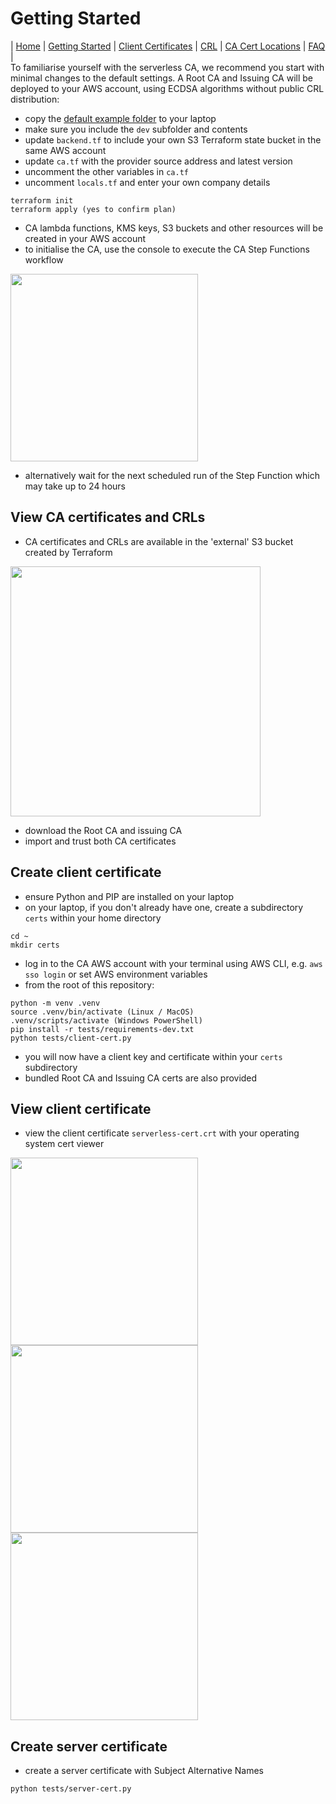 # Getting Started

| [Home](index.md) | [Getting Started](getting-started.md) | [Client Certificates](client-certificates.md) | [CRL](revocation.md) | [CA Cert Locations](locations.md) | [FAQ](faq.md) |  
To familiarise yourself with the serverless CA, we recommend you start with minimal changes to the default settings. A Root CA and Issuing CA will be deployed to your AWS account, using ECDSA algorithms without public CRL distribution:

* copy the [default example folder](../examples/default) to your laptop
* make sure you include the `dev` subfolder and contents
* update `backend.tf` to include your own S3 Terraform state bucket in the same AWS account
* update `ca.tf` with the provider source address and latest version
* uncomment the other variables in `ca.tf`
* uncomment `locals.tf` and enter your own company details
```
terraform init
terraform apply (yes to confirm plan)
```
* CA lambda functions, KMS keys, S3 buckets and other resources will be created in your AWS account
* to initialise the CA, use the console to execute the CA Step Functions workflow

<img src="images/step-function.png" width="300">

* alternatively wait for the next scheduled run of the Step Function which may take up to 24 hours

## View CA certificates and CRLs
* CA certificates and CRLs are available in the 'external' S3 bucket created by Terraform

<img src="images/external-s3.png" width="400">

* download the Root CA and issuing CA
* import and trust both CA certificates

## Create client certificate
* ensure Python and PIP are installed on your laptop
* on your laptop, if you don't already have one, create a subdirectory `certs` within your home directory
```
cd ~
mkdir certs
```
* log in to the CA AWS account with your terminal using AWS CLI, e.g. `aws sso login` or set AWS environment variables
* from the root of this repository:
```
python -m venv .venv
source .venv/bin/activate (Linux / MacOS)
.venv/scripts/activate (Windows PowerShell)
pip install -r tests/requirements-dev.txt
python tests/client-cert.py
```
* you will now have a client key and certificate within your `certs` subdirectory
* bundled Root CA and Issuing CA certs are also provided

## View client certificate
* view the client certificate `serverless-cert.crt` with your operating system cert viewer

<img src="images/trusted-cert.png" width="300">
<img src="images/cert-details.png" width="300">
<img src="images/cert-chain.png" width="300">

## Create server certificate
* create a server certificate with Subject Alternative Names
```
python tests/server-cert.py
```